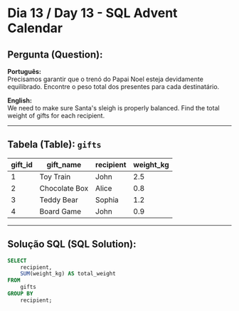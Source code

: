# Dia 13 / Day 13 - SQL Advent Calendar

## Pergunta (Question):
**Português:**  
Precisamos garantir que o trenó do Papai Noel esteja devidamente equilibrado. Encontre o peso total dos presentes para cada destinatário.

**English:**  
We need to make sure Santa's sleigh is properly balanced. Find the total weight of gifts for each recipient.

---

## Tabela (Table): `gifts`

| gift_id | gift_name      | recipient | weight_kg |
|---------|----------------|-----------|-----------|
| 1       | Toy Train      | John      | 2.5       |
| 2       | Chocolate Box  | Alice     | 0.8       |
| 3       | Teddy Bear     | Sophia    | 1.2       |
| 4       | Board Game     | John      | 0.9       |

---

## Solução SQL (SQL Solution):
```sql
SELECT 
    recipient, 
    SUM(weight_kg) AS total_weight
FROM 
    gifts
GROUP BY 
    recipient;
